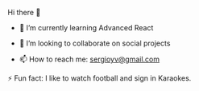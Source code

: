 Hi there 👋

- 🌱 I’m currently learning Advanced React

- 👯 I’m looking to collaborate on social projects

- 📫 How to reach me: sergioyv@gmail.com

⚡ Fun fact: I like to watch football and sign in Karaokes.

<!--
**orlandosyv/orlandosyv** is a ✨ _special_ ✨ repository because its `README.md` (this file) appears on your GitHub profile.

Here are some ideas to get you started:

- 🔭 I’m currently working on ...
- 🌱 I’m currently learning ...
- 👯 I’m looking to collaborate on ...
- 🤔 I’m looking for help with ...
- 💬 Ask me about ...
- 📫 How to reach me: ...
- 😄 Pronouns: ...
- ⚡ Fun fact: ...
-->
